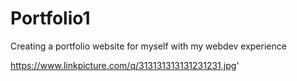 # Portfolio1
Creating a portfolio website for myself with my webdev experience

https://www.linkpicture.com/q/313131313131231231.jpg'